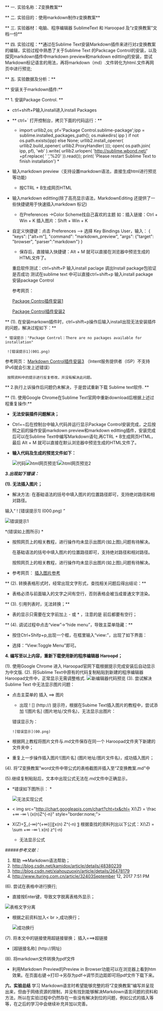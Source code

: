 ** 一. 实验名称：Z变换教案**

** 二. 实验目的：使用markdown制作z变换教案**

** 三. 实验器材：电脑、程序编辑器 SublimeText 和 Haroopad 及“z变换教案”文档一份**

** 四. 实验过程：**通过在Sublime Text安装Markdown插件来进行对z变换教案的编辑，实验过程中熟悉了关于Sublime Text 的Packcage Control的安装，以及探究markdown插件中markdown preview和markdown editting的安装，尝试Markdown标记语言的用法，再将markdown（md）.文件转化为html.文件再网页中进行预览;

** 五. 实验数据及分析：**

** 安装关于markdown插件:**

** 1. 安装Package Control. **

  - ctrl+shift+P输入install进入install Packages

  -  ** ctrl+` 打开控制台，拷贝下面的代码运行：**
     * import urllib2,os; pf='Package Control.sublime-package';ipp = sublime.installed_packages_path(); os.makedirs( ipp ) if not os.path.exists(ipp) else None; urllib2.install_opener( urllib2.build_opener( urllib2.ProxyHandler( ))); open( os.path.join( ipp, pf), 'wb' ).write( urllib2.urlopen( 'http://sublime.wbond.net/' +pf.replace( ' ','%20' )).read()); print( 'Please restart Sublime Text to finish installation') *


  - 输入markdown preview（支持设置markdown语法，直接生成html进行预览等功能)
  	* 按CTRL + B生成网页HTML
  - 输入markdown editting(除了高亮显示语法，MarkdownEditing 还提供了一些快捷键用于快速插入markdown 标记)
  	* 在Preferences ->Color Scheme找自己喜欢的主题
    如：插入链接：Ctrl + Win + K
	    插入图片：Shift + Win + K

 - 自定义快捷键：点击 Preferences --> 选择 Key Bindings User，输入：
	{ "keys": ["alt+m"], "command": "markdown_preview", "args": {"target": "browser", "parser":"markdown"} }
   * 保存后，直接输入快捷键：Alt + M 就可以直接在浏览器中预览生成的HTML文件了。

    重启软件测试：ctrl+shift+P 输入install paclage 调出Install package包验证是否成功
    测试在sublime text 中可以直接ctrl+shift+p 输入install package 安装package Control

	参考网页：

    [Package Contro插件安装1](http://blog.csdn.net/qazxswed807/article/details/51235792)

	[Package Control插件安装2](http://www.cnblogs.com/angel-1314/p/6123717.html)

 ** (1). 在安装markown插件时，ctrl+shift+p操作后输入install出现无法安装插件的问题，解决过程如下：**

	* 错误提示："Package Control：There are no packages available for installation"

	 ![‪错误提示1](001.png)

   参考网页： [Markdown Control插件安装3](http://blog.csdn.net/freshlover/article/details/44261229/)
   （Intent服务提供者（ISP）不支持IPv6就会引发上述错误）

  	 按照资料中的提示进行反复修改，并没有解决此问题。

** 2.执行上诉操作后问题仍未解决，于是尝试重新下载 Sublime text软件. **

** (1). 使用Google Chrome在Sublime Text官网中重新download后根据上述过程重复操作:**

* **无法安装插件问题解决；**

* Ctrl+~后在控制台中输入代码并运行显示Package Control安装完成，之后按照之前的操作安装markdown preview和markdown editting插件，安装完成后可以在Sublime Text中编写Markdown语句,再CTRL + B生成网页HTML，最后 Alt + M 就可以直接在默认浏览器中预览生成的HTML文件了。

* **输入代码及生成的预览文件如下：**

	![代码](007.png)![html网页预览1](008.png)![html网页预览2](009.png)

***3.出现如下错误：***

**(1). 无法插入图片；**

* 解决方法:
     在基础语法的括号中填入图片的位置路径即可，支持绝对路径和相对路径。

 输入“ ! [‪错误提示1] (000.png) ”

![‪错误提示1](000.png)

*(错误如上图所示) *

 * 按照网页上的相关教程，进行操作均未显示出图片(如上图),问题有待解决。

  	在基础语法的括号中填入图片的位置路径即可，支持绝对路径和相对路径。

  	按照网页上的相关教程，进行操作均未显示出图片(如上图),问题有待解决。

 * 参考网页： [插入图片参考](https://www.zhihu.com/question/21065229)

** (2). 转换表格形式时，经常出现文字形式，查找相关问题后得出结论：**

 * 表格必须与前面输入的文字之间有空行，否则表格会被当成普通文字渲染。

** (3). 引用列表时，无法转换；**

 * 表的显示只需要在文字前加上 - 或 * ，注意的是 前后都要有空行；

** (4). 调试过程中点击“view”->“hide menu”，导致主菜单隐藏：**

 * 按住Ctrl+Shifp+p,出现一个框，在框里输入“view:”，出现了如下界面：

 * 选择：“View:Toggle Menu”即可。

**4. 编写至以上内容，重新下载使用新的程序编辑器 Haroopd；**

 (1). 使用Google Chrome 进入 Haroopad官网下载根据提示完成安装后自动显示为中文版.
 (2). 将Sublime Text中原有的代码复制粘贴到新建的程序编辑器 Haroopad文件中，正常显示无需调整格式.
 		![新编辑器代码预览](010.png)
 (3). 尝试解决Sublime Text 中无法显示图片问题：

* 点击主菜单的 插入 ==> 图片

 	* 出现 ! [] (http://) 提示符，根据在Subime Text插入图片的教程中，尝试添加 ![图片名] (图片地址/文件名)，无法显示出图片：

    错误显示为：       
    
      ![错误显示](00.png)

* 根据网上教程将图片文件与.md文件保存在同一个 Haroopad文件夹下新建的文件夹中；

* 重复上一步操作插入图片![图片名] (图片地址/图片文件名)，成功插入图片；

(4). 将“Z变换教案”word文件中带公式的表格截图并插入至“Z变换教案.md"中

(5).继续复制粘贴后，文本中出现公式无法在.md文件中正确显示，

   * *错误如下图所示： *

      ![无法实现公式](011.png)

* < img src="http://chart.googleapis.com/chart?cht=tx&chl= X(\Z) = \frac +∞ -∞ \ (x(n)Z^{-n}" style="border:none;">
* X(Z)=∑_(-∞)^(+∞)▒〖x(n) Z^(-n) 〗
根据查找的资料列出以下公式：X(\Z) =  \sum +∞ -∞ \ x(n) z^(-n)
	* 无法显示公式

#####*参考文献：*
1. 帮助 ==>Markdown语法帮助；
2. http://blog.csdn.net/kamidox/article/details/48380239
3. http://blog.csdn.net/xiahouzuoxin/article/details/26478179
4. http://www.ituring.com.cn/article/32403September 12, 2017 7:51 PM

(6). 尝试在表格中进行换行;

* 直接按Enter键，导致文字脱离表格外显示；

![表格文字分离](012.png)

*  根据之前资料加入< br >,成功换行；

	![成功换行](013.png)

(7). 将本文中的链接使用超链接替换；
	插入===>超链接

   * [超链接名称] (http://网址)

(8). 将markdown文件转换为pdf文件

* 利用Markdown Preview的Preview in Browser功能可以在浏览器上看到htm效果。在页面右键->打印->另存为pdf->调节页边距即可将pdf文件下载下来。

**六、实验总结**
学习 Markdown语言时希望能够完整的将“Z变换教案”编写并呈现出来，但由于网络资源的限制，并没有找到能够解决Markdown语言问题的资料和方法，所以在实验过程中仍然存在一些没有解决到位的问题，例如公式的插入等等，在之后的学习中会继续补充并加以完善。

